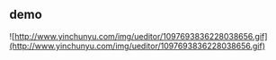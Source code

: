 ## demo

![http://www.yinchunyu.com/img/ueditor/1097693836228038656.gif](http://www.yinchunyu.com/img/ueditor/1097693836228038656.gif)